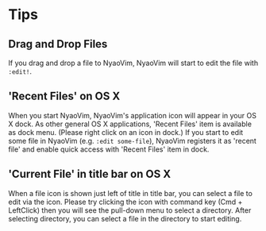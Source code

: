 Tips
====

## Drag and Drop Files

If you drag and drop a file to NyaoVim, NyaoVim will start to edit the file with `:edit!`.

## 'Recent Files' on OS X

When you start NyaoVim, NyaoVim's application icon will appear in your OS X dock.  As other general OS X applications, 'Recent Files' item is available as dock menu.  (Please right click on an icon in dock.)
If you start to edit some file in NyaoVim (e.g. `:edit some-file`), NyaoVim registers it as 'recent file' and enable quick access with 'Recent Files' item in dock.

## 'Current File' in title bar on OS X

When a file icon is shown just left of title in title bar, you can select a file to edit via the icon.  Please try clicking the icon with command key (Cmd + LeftClick) then you will see the pull-down menu to select a directory.  After selecting directory, you can select a file in the directory to start editing.
